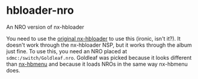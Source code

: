# hbloader-nro
An NRO version of nx-hbloader

You need to use the [original nx-hbloader](https://github.com/switchbrew/nx-hbloader/releases/) to use this (ironic, isn't it?). It doesn't work through the nx-hbloader NSP, but it works through the album just fine. To use this, you need an NRO placed at `sdmc:/switch/Goldleaf.nro`. Goldleaf was picked because it looks different than [nx-hbmenu](https://github.com/switchbrew/nx-hbmenu) and because it loads NROs in the same way nx-hbmenu does.
